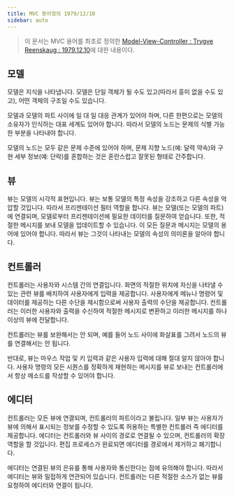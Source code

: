```yaml
---
title: MVC 용어정의 1979/12/10
sidebar: auto
---
```


> 이 문서는 MVC 용어를 최초로 정의한 [Model-View-Controller : Trygve Reenskaug : 1979.12.10](http://heim.ifi.uio.no/~trygver/2007/MVC_Originals.pdf)에 대한 내용이다.

## 모델
모델은 지식을 나타냅니다. 모델은 단일 객체가 될 수도 있고(따라서 흥미 없을 수도 있고), 어떤 객체의 구조일 수도 있습니다.

모델과 모델의 파트 사이에 일 대 일 대응 관계가 있어야 하며, 다른 한편으로는 모델의 소유자가 인식하는 대표 세계도 있어야 합니다. 따라서 모델의 노드는 문제의 식별 가능한 부분을 나타내야 합니다.

모델의 노드는 모두 같은 문제 수준에 있어야 하며, 문제 지향 노드(예: 달력 약속)와 구현 세부 정보(예: 단락)를 혼합하는 것은 혼란스럽고 잘못된 형태로 간주합니다.

## 뷰
뷰는 모델의 시각적 표현입니다. 뷰는 보통 모델의 특정 속성을 강조하고 다른 속성을 억압할 것입니다. 따라서 프리젠테이션 필터 역할을 합니다.
뷰는 모델(또는 모델의 파트)에 연결되며, 모델로부터 프리젠테이션에 필요한 데이터를 질문하여 얻습니다. 또한, 적절한 메시지를 보내 모델을 업데이트할 수 있습니다.
이 모든 질문과 메시지는 모델의 용어에 있어야 합니다. 따라서 뷰는 그것이 나타내는 모델의 속성의 의미론을 알아야 합니다.

## 컨트롤러
컨트롤러는 사용자와 시스템 간의 연결입니다. 화면의 적절한 위치에 자신을 나타낼 수 있는 관련 뷰를 배치하여 사용자에게 입력을 제공합니다. 사용자에게 메뉴나 명령어 및 데이터를 제공하는 다른 수단을 제시함으로써 사용자 출력의 수단을 제공합니다. 컨트롤러는 이러한 사용자와 출력을 수신하여 적절한 메시지로 변환하고 이러한 메시지를 하나 이상의 뷰에 전달합니다.

컨트롤러는 뷰를 보완해서는 안 되며, 예를 들어 노드 사이에 화살표를 그려서 노드의 뷰를 연결해서는 안 됩니다.

반대로, 뷰는 마우스 작업 및 키 입력과 같은 사용자 입력에 대해 절대 알지 않아야 합니다. 사용자 명령의 모든 시퀀스를 정확하게 재현하는 메시지를 뷰로 보내는 컨트롤러에서 항상 메소드를 작성할 수 있어야 합니다.

## 에디터
컨트롤러는 모든 뷰에 연결되며, 컨트롤러의 파트이라고 불립니다. 일부 뷰는 사용자가 뷰에 의해서 표시되는 정보를 수정할 수 있도록 허용하는 특별한 컨트롤러 즉 에디터를 제공합니다. 에디터는 컨트롤러와 뷰 사이의 경로로 연결될 수 있으며, 컨트롤러의 확장 역할을 할 것입니다. 편집 프로세스가 완료되면 에디터를 경로에서 제거하고 폐기합니다.

에디터는 연결된 뷰의 은유를 통해 사용자와 통신한다는 점에 유의해야 합니다. 따라서 에디터는 뷰와 밀접하게 연관되어 있습니다. 컨트롤러는 다른 적절한 소스가 없는 뷰를 요청하여 에디터와 연결이 됩니다.
